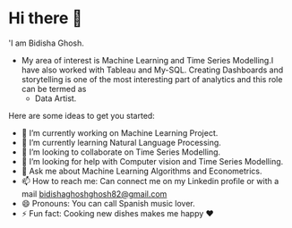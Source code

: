 # Hi there 👋

'I am Bidisha Ghosh.
* My area of interest is Machine Learning and Time Series Modelling.I have also worked with Tableau and My-SQL.
   Creating Dashboards and storytelling is one of the most interesting part of analytics and this role can be termed as
   * Data Artist.

Here are some ideas to get you started:

- 🔭 I’m currently working on Machine Learning Project.
- 🌱 I’m currently learning Natural Language Processing.
- 👯 I’m looking to collaborate on Time Series Modelling.
- 🤔 I’m looking for help with Computer vision and Time Series Modelling.
- 💬 Ask me about Machine Learning Algorithms and Econometrics.
- 📫 How to reach me: Can connect me on my Linkedin profile or with a mail bidishaghoshghosh82@gmail.com
- 😄 Pronouns: You can call Spanish music lover.
- ⚡ Fun fact: Cooking new dishes makes me happy :heart:


